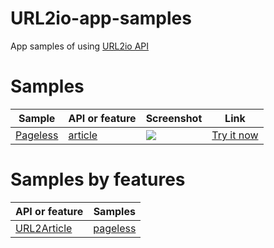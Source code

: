 # URL2io-app-samples

App samples of using [URL2io API](http://www.url2io.com/docs)


# Samples

Sample | API or feature | Screenshot | Link
--- | --- | --- | ---
<a href="https://github.com/url2io/url2io-app-samples/tree/master/pageless">Pageless</a> | <a href="#url2article">article</a> | <a target='_blank' href='https://github.com/url2io/url2io-app-samples/blob/master/pageless/pageless.png'><img src='https://raw.githubusercontent.com/url2io/url2io-app-samples/master/pageless/pageless_thumbnail.png'></a> | <a href='http://blog.url2io.com/url2io-app-samples/pageless/' target='_blank'>Try it now</a>

# Samples by features

API or feature | Samples
--- | ---
[URL2Article](http://www.url2io.com/docs#url2article) | <a href="https://github.com/url2io/url2io-app-samples/tree/master/pageless">pageless</a> 
